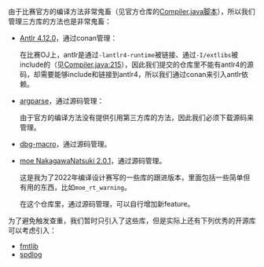 由于比赛官方的编译方法非常鬼畜（见官方仓库的[Compiler.java脚本](https://gitlab.eduxiji.net/nscscc/compiler2023/-/blob/master/source/Compiler.java)），所以我们管理三方库的方法也是非常鬼畜：

* [Antlr 4.12.0](https://www.antlr.org/)，通过conan管理：

  在比赛OJ上，antlr是通过`-lantlr4-runtime`被链接、通过`-I/extlibs`被include的（见[Compiler.java:215]((https://gitlab.eduxiji.net/nscscc/compiler2023/-/blob/master/source/Compiler.java#L215))），因此我们提交的仓库里不能有antlr4的源码，却需要能够include和链接到antlr4，所以我们通过conan来引入antlr依赖。

* [argparse](https://github.com/p-ranav/argparse)，通过源码管理：

  由于官方的编译方法没有提供引用第三方库的方法，因此我们必须下载源码来管理。

* [dbg-macro](https://github.com/sharkdp/dbg-macro)，通过源码管理。

* [moe NakagawaNatsuki 2.0.1](https://github.com/ipChrisLee/moe/tree/NakagawaNatsuki-2.0.1)，通过源码管理。

  这是我为了2022年编译设计赛写的一些库的跟进版本，里面包括一些简单但有用的东西，比如`moe_rt_warning`。

  在这个仓库里，通过源码管理，可以自行增加新feature。

为了避免触发查重，我们暂时只引入了这些库，但是实际上还有下列优秀的开源库可以考虑引入：

* [fmtlib](https://github.com/fmtlib/fmt)
* [spdlog](https://github.com/gabime/spdlog)
